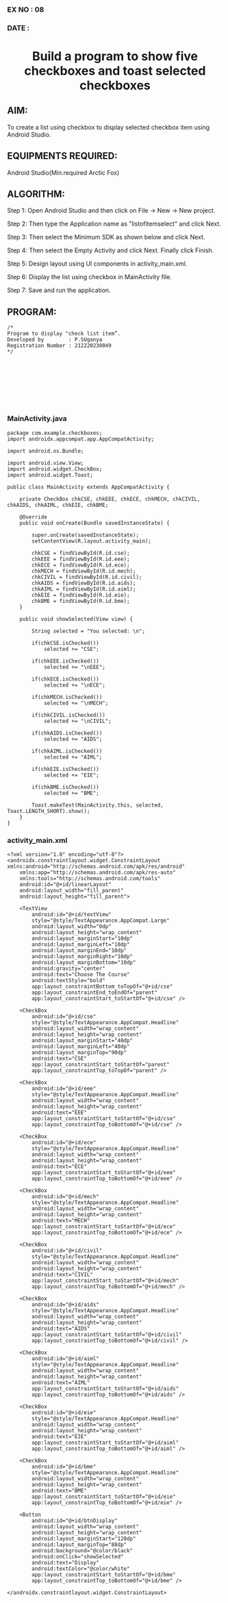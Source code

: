### EX NO : 08
### DATE  : 
# <p align="center"> Build a program to show five checkboxes and toast selected checkboxes </p>

## AIM:

To create a list using checkbox to display selected checkbox item using Android Studio.

## EQUIPMENTS REQUIRED:

Android Studio(Min.required Arctic Fox)

## ALGORITHM:

Step 1: Open Android Studio and then click on File -> New -> New project.

Step 2: Then type the Application name as "listofitemselect" and click Next. 

Step 3: Then select the Minimum SDK as shown below and click Next.

Step 4: Then select the Empty Activity and click Next. Finally click Finish.

Step 5: Design layout using UI components in activity_main.xml.

Step 6: Display the list using checkbox in MainActivity file.

Step 7: Save and run the application.

## PROGRAM:
```
/*
Program to display "check list item”.
Developed by        : P.SUganya
Registration Number : 212220230049
*/
```
</br>
</br>
</br>
</br>
</br>
</br>


### MainActivity.java
```
package com.example.checkboxes;
import androidx.appcompat.app.AppCompatActivity;

import android.os.Bundle;

import android.view.View;
import android.widget.CheckBox;
import android.widget.Toast;

public class MainActivity extends AppCompatActivity {

    private CheckBox chkCSE, chkEEE, chkECE, chkMECH, chkCIVIL, chkAIDS, chkAIML, chkEIE, chkBME;

    @Override
    public void onCreate(Bundle savedInstanceState) {

        super.onCreate(savedInstanceState);
        setContentView(R.layout.activity_main);

        chkCSE = findViewById(R.id.cse);
        chkEEE = findViewById(R.id.eee);
        chkECE = findViewById(R.id.ece);
        chkMECH = findViewById(R.id.mech);
        chkCIVIL = findViewById(R.id.civil);
        chkAIDS = findViewById(R.id.aids);
        chkAIML = findViewById(R.id.aiml);
        chkEIE = findViewById(R.id.eie);
        chkBME = findViewById(R.id.bme);
    }

    public void showSelected(View view) {

        String selected = "You selected: \n";

        if(chkCSE.isChecked())
            selected += "CSE";

        if(chkEEE.isChecked())
            selected += "\nEEE";

        if(chkECE.isChecked())
            selected += "\nECE";

        if(chkMECH.isChecked())
            selected += "\nMECH";

        if(chkCIVIL.isChecked())
            selected += "\nCIVIL";

        if(chkAIDS.isChecked())
            selected += "AIDS";

        if(chkAIML.isChecked())
            selected += "AIML";

        if(chkEIE.isChecked())
            selected += "EIE";

        if(chkBME.isChecked())
            selected += "BME";

        Toast.makeText(MainActivity.this, selected, Toast.LENGTH_SHORT).show();
    }
}
```
### activity_main.xml
```
<?xml version="1.0" encoding="utf-8"?>
<androidx.constraintlayout.widget.ConstraintLayout xmlns:android="http://schemas.android.com/apk/res/android"
    xmlns:app="http://schemas.android.com/apk/res-auto"
    xmlns:tools="http://schemas.android.com/tools"
    android:id="@+id/linearLayout"
    android:layout_width="fill_parent"
    android:layout_height="fill_parent">

    <TextView
        android:id="@+id/textView"
        style="@style/TextAppearance.AppCompat.Large"
        android:layout_width="0dp"
        android:layout_height="wrap_content"
        android:layout_marginStart="10dp"
        android:layout_marginLeft="10dp"
        android:layout_marginEnd="10dp"
        android:layout_marginRight="10dp"
        android:layout_marginBottom="10dp"
        android:gravity="center"
        android:text="Choose The Course"
        android:textStyle="bold"
        app:layout_constraintBottom_toTopOf="@+id/cse"
        app:layout_constraintEnd_toEndOf="parent"
        app:layout_constraintStart_toStartOf="@+id/cse" />

    <CheckBox
        android:id="@+id/cse"
        style="@style/TextAppearance.AppCompat.Headline"
        android:layout_width="wrap_content"
        android:layout_height="wrap_content"
        android:layout_marginStart="40dp"
        android:layout_marginLeft="40dp"
        android:layout_marginTop="90dp"
        android:text="CSE"
        app:layout_constraintStart_toStartOf="parent"
        app:layout_constraintTop_toTopOf="parent" />

    <CheckBox
        android:id="@+id/eee"
        style="@style/TextAppearance.AppCompat.Headline"
        android:layout_width="wrap_content"
        android:layout_height="wrap_content"
        android:text="EEE"
        app:layout_constraintStart_toStartOf="@+id/cse"
        app:layout_constraintTop_toBottomOf="@+id/cse" />

    <CheckBox
        android:id="@+id/ece"
        style="@style/TextAppearance.AppCompat.Headline"
        android:layout_width="wrap_content"
        android:layout_height="wrap_content"
        android:text="ECE"
        app:layout_constraintStart_toStartOf="@+id/eee"
        app:layout_constraintTop_toBottomOf="@+id/eee" />

    <CheckBox
        android:id="@+id/mech"
        style="@style/TextAppearance.AppCompat.Headline"
        android:layout_width="wrap_content"
        android:layout_height="wrap_content"
        android:text="MECH"
        app:layout_constraintStart_toStartOf="@+id/ece"
        app:layout_constraintTop_toBottomOf="@+id/ece" />

    <CheckBox
        android:id="@+id/civil"
        style="@style/TextAppearance.AppCompat.Headline"
        android:layout_width="wrap_content"
        android:layout_height="wrap_content"
        android:text="CIVIL"
        app:layout_constraintStart_toStartOf="@+id/mech"
        app:layout_constraintTop_toBottomOf="@+id/mech" />

    <CheckBox
        android:id="@+id/aids"
        style="@style/TextAppearance.AppCompat.Headline"
        android:layout_width="wrap_content"
        android:layout_height="wrap_content"
        android:text="AIDS"
        app:layout_constraintStart_toStartOf="@+id/civil"
        app:layout_constraintTop_toBottomOf="@+id/civil" />

    <CheckBox
        android:id="@+id/aiml"
        style="@style/TextAppearance.AppCompat.Headline"
        android:layout_width="wrap_content"
        android:layout_height="wrap_content"
        android:text="AIML"
        app:layout_constraintStart_toStartOf="@+id/aids"
        app:layout_constraintTop_toBottomOf="@+id/aids" />

    <CheckBox
        android:id="@+id/eie"
        style="@style/TextAppearance.AppCompat.Headline"
        android:layout_width="wrap_content"
        android:layout_height="wrap_content"
        android:text="EIE"
        app:layout_constraintStart_toStartOf="@+id/aiml"
        app:layout_constraintTop_toBottomOf="@+id/aiml" />

    <CheckBox
        android:id="@+id/bme"
        style="@style/TextAppearance.AppCompat.Headline"
        android:layout_width="wrap_content"
        android:layout_height="wrap_content"
        android:text="BME"
        app:layout_constraintStart_toStartOf="@+id/eie"
        app:layout_constraintTop_toBottomOf="@+id/eie" />

    <Button
        android:id="@+id/btnDisplay"
        android:layout_width="wrap_content"
        android:layout_height="wrap_content"
        android:layout_marginStart="128dp"
        android:layout_marginTop="88dp"
        android:background="@color/black"
        android:onClick="showSelected"
        android:text="Display"
        android:textColor="@color/white"
        app:layout_constraintStart_toStartOf="@+id/bme"
        app:layout_constraintTop_toBottomOf="@+id/bme" />

</androidx.constraintlayout.widget.ConstraintLayout>
```

</br>
</br>
</br>
</br>
</br>
</br>
</br>
</br>
</br>
</br>
</br>
</br>

## OUTPUT:
![E8O](https://user-images.githubusercontent.com/77089743/173994619-05a15112-16ce-49bf-ba0f-d41eeb989f32.PNG)


![E8O1](https://user-images.githubusercontent.com/77089743/173994623-a23c1516-2719-4939-a634-a3f568ed6cf9.PNG)



## RESULT:
Thus a Simple Android Application to create a list using checkbox to display selected checkbox using Android Studio is developed and executed successfully.
